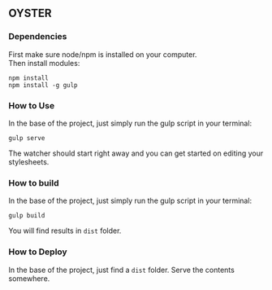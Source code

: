 ## OYSTER

### Dependencies
First make sure node/npm is installed on your computer.<br/>
Then install modules:
```
npm install
npm install -g gulp
```

### How to Use
In the base of the project, just simply run the gulp script in your terminal:
```
gulp serve
```
The watcher should start right away and you can get started on editing your stylesheets.


### How to build
In the base of the project, just simply run the gulp script in your terminal:
```
gulp build
```
You will find results in ```dist``` folder.

### How to Deploy
In the base of the project, just find a ```dist``` folder. Serve the contents somewhere.